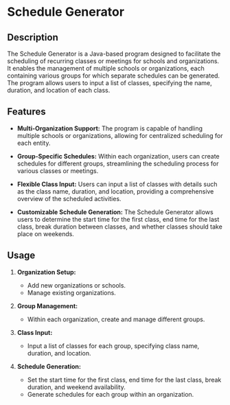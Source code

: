 # Schedule Generator

## Description

The Schedule Generator is a Java-based program designed to facilitate the scheduling of recurring classes or meetings for schools and organizations. It enables the management of multiple schools or organizations, each containing various groups for which separate schedules can be generated. The program allows users to input a list of classes, specifying the name, duration, and location of each class.

## Features

- **Multi-Organization Support:** The program is capable of handling multiple schools or organizations, allowing for centralized scheduling for each entity.

- **Group-Specific Schedules:** Within each organization, users can create schedules for different groups, streamlining the scheduling process for various classes or meetings.

- **Flexible Class Input:** Users can input a list of classes with details such as the class name, duration, and location, providing a comprehensive overview of the scheduled activities.

- **Customizable Schedule Generation:** The Schedule Generator allows users to determine the start time for the first class, end time for the last class, break duration between classes, and whether classes should take place on weekends.

## Usage

1. **Organization Setup:**
    - Add new organizations or schools.
    - Manage existing organizations.

2. **Group Management:**
    - Within each organization, create and manage different groups.

3. **Class Input:**
    - Input a list of classes for each group, specifying class name, duration, and location.

4. **Schedule Generation:**
    - Set the start time for the first class, end time for the last class, break duration, and weekend availability.
    - Generate schedules for each group within an organization.

